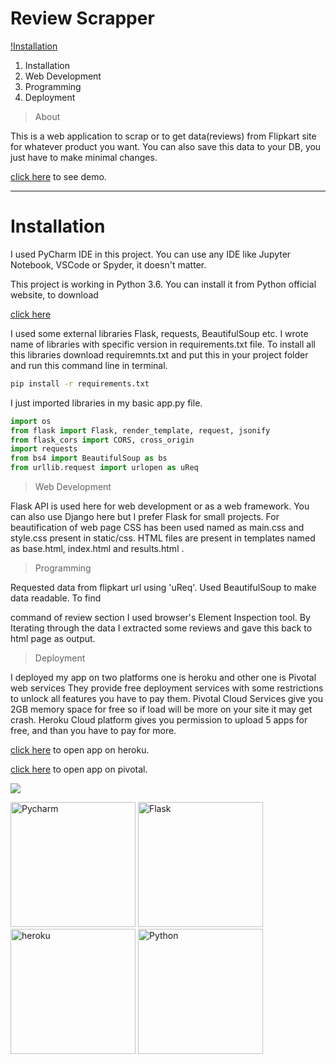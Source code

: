 # Review Scrapper

[!Installation](#installation)
1. Installation
1. Web Development
1. Programming
1. Deployment

>About

<p>This is a web application to scrap or to get data(reviews) from
 Flipkart site for whatever product you want. You can also save this data
 to your DB, you just have to make minimal changes.</p>
 
[click here](https://review-scrapper49.herokuapp.com) to see demo.

---
 
# Installation

<p>I used PyCharm IDE in this project. You can use any IDE like Jupyter Notebook,
VSCode or Spyder, it doesn't matter.</p>
This project is working in Python 3.6. You can install it from Python official website, to download
 
[click here](https://www.python.org/downloads/release/python-365/)

I used some external libraries Flask, requests, BeautifulSoup etc. 
I wrote name of libraries with specific version in requirements.txt file.
To install all this libraries download requiremnts.txt and put this 
in your project folder and run this command line in terminal.

```sh
pip install -r requirements.txt
```

 I just imported libraries in my basic app.py file.
```python
import os
from flask import Flask, render_template, request, jsonify
from flask_cors import CORS, cross_origin
import requests
from bs4 import BeautifulSoup as bs
from urllib.request import urlopen as uReq
```
>Web Development

Flask API is used here for web development or as a web framework. You can
also use Django here but I prefer Flask for small projects. For beautification
of web page CSS has been used named as main.css and style.css present in
static/css. HTML files are present in templates named as base.html, index.html 
and results.html .

>Programming

Requested data from flipkart url using 'uReq'. Used BeautifulSoup to make data readable.
To find <div> command of review section I used browser's Element Inspection tool.
By Iterating through the data I extracted some reviews and gave this back to html page as output.

>Deployment

I deployed my app on two platforms one is heroku and other one is Pivotal web services
They provide free deployment services with some restrictions to unlock all features
you have to pay them.
Pivotal Cloud Services give you 2GB memory space for free so if load will be
more on your site it may get crash.
Heroku Cloud platform gives you permission to upload 5 apps for free, and than
you have to pay for more.  

[click here](https://review-scrapper49.herokuapp.com/) to open app on heroku.

[click here](https://reviewscrapper-humble-puku-cm.cfapps.io/) to open app on pivotal.

<img src = 'https://media.giphy.com/media/mCgKMuyw305lrX5CBU/giphy.gif'>
 

<img src="https://resources.jetbrains.com/storage/products/pycharm/img/meta/pycharm_logo_300x300.png" alt="Pycharm" width="200"/>   <img src="https://upload.wikimedia.org/wikipedia/commons/thumb/3/3c/Flask_logo.svg/1200px-Flask_logo.svg.png" alt="Flask" width="200"/>   <img src="https://cdn.worldvectorlogo.com/logos/heroku.svg" alt="heroku" height="200" width="200"/>   <img src="https://upload.wikimedia.org/wikipedia/commons/thumb/c/c3/Python-logo-notext.svg/1024px-Python-logo-notext.svg.png" alt="Python" height="200" width="200"/> 




